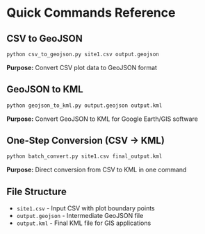 # Quick Commands Reference

## CSV to GeoJSON
```bash
python csv_to_geojson.py site1.csv output.geojson
```
**Purpose:** Convert CSV plot data to GeoJSON format

## GeoJSON to KML
```bash
python geojson_to_kml.py output.geojson output.kml
```
**Purpose:** Convert GeoJSON to KML for Google Earth/GIS software

## One-Step Conversion (CSV → KML)
```bash
python batch_convert.py site1.csv final_output.kml
```
**Purpose:** Direct conversion from CSV to KML in one command

## File Structure
- `site1.csv` - Input CSV with plot boundary points
- `output.geojson` - Intermediate GeoJSON file
- `output.kml` - Final KML file for GIS applications
